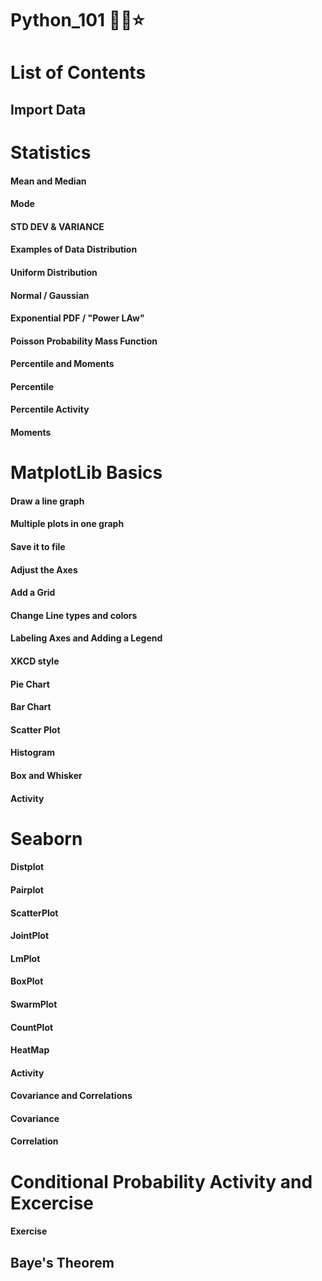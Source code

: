 # Python_101 💫💫⭐

# List of Contents

## Import Data

# Statistics

#### Mean and Median

#### Mode

#### STD DEV & VARIANCE 

#### Examples of Data Distribution

#### Uniform Distribution

#### Normal / Gaussian 

#### Exponential PDF / "Power LAw"

#### Poisson Probability Mass Function

#### Percentile and Moments

#### Percentile

#### Percentile Activity

#### Moments

# MatplotLib Basics

#### Draw a line graph

#### Multiple plots in one graph

#### Save it to file

#### Adjust the Axes

#### Add a Grid

#### Change Line types and colors

#### Labeling Axes and Adding a Legend

#### XKCD style

#### Pie Chart

#### Bar Chart

#### Scatter Plot

#### Histogram

#### Box and Whisker

#### Activity 

# Seaborn

#### Distplot

#### Pairplot

#### ScatterPlot

#### JointPlot

#### LmPlot

#### BoxPlot

#### SwarmPlot

#### CountPlot

#### HeatMap

#### Activity

#### Covariance and Correlations

#### Covariance

#### Correlation

# Conditional Probability Activity and Excercise

#### Exercise

## Baye's Theorem
      
